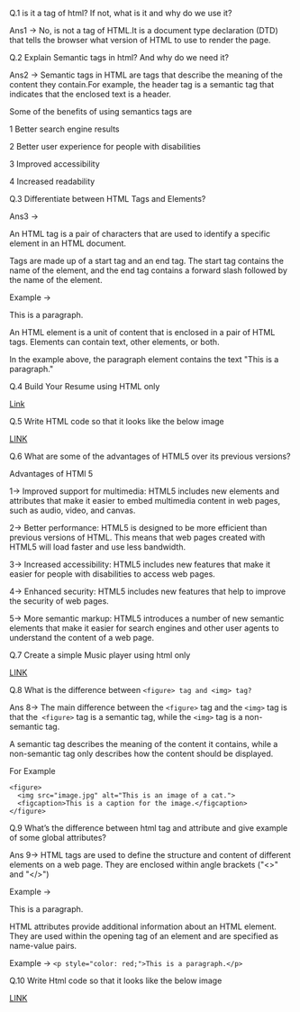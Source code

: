 Q.1 <!DOCTYPE html> is it a tag of html? If not, what is it and why do we use it?

Ans1 -> No, <!DOCTYPE html> is not a tag of HTML.It is a document type declaration (DTD) that tells the browser what version of HTML to use to render the page.

Q.2 Explain Semantic tags in html? And why do we need it?

Ans2 -> Semantic tags in HTML are tags that describe the meaning of the content they contain.For example, the header tag is a semantic tag that indicates that the enclosed text is a header.

Some of the benefits of using semantics tags are

1 Better search engine results

2 Better user experience for people with disabilities

3 Improved accessibility

4 Increased readability

Q.3 Differentiate between HTML Tags and Elements?

Ans3 ->

An HTML tag is a pair of characters that are used to identify a specific element in an HTML document.

Tags are made up of a start tag and an end tag. The start tag contains the name of the element, and the end tag contains a forward slash followed by the name of the element.

Example -> <p>This is a paragraph.</p>

An HTML element is a unit of content that is enclosed in a pair of HTML tags. Elements can contain text, other elements, or both.

In the example above, the paragraph element contains the text "This is a paragraph."

Q.4 Build Your Resume using HTML only

[Link](https://github.com/jitender1222/Placement-Assignment-INeuron/tree/main/Resume)

Q.5 Write HTML code so that it looks like the below image

[LINK](https://github.com/jitender1222/Placement-Assignment-INeuron/tree/main/HTML%20Q5)

Q.6 What are some of the advantages of HTML5 over its previous versions?

Advantages of HTMl 5

1-> Improved support for multimedia: HTML5 includes new elements and attributes that make it easier to embed multimedia content in web pages, such as audio, video, and canvas.

2-> Better performance: HTML5 is designed to be more efficient than previous versions of HTML. This means that web pages created with HTML5 will load faster and use less bandwidth.

3-> Increased accessibility: HTML5 includes new features that make it easier for people with disabilities to access web pages.

4-> Enhanced security: HTML5 includes new features that help to improve the security of web pages.

5-> More semantic markup: HTML5 introduces a number of new semantic elements that make it easier for search engines and other user agents to understand the content of a web page.

Q.7 Create a simple Music player using html only

[LINK](https://github.com/jitender1222/Placement-Assignment-INeuron/tree/main/HTML%20Q7.%20Create%20A%20Music%20Player)

Q.8 What is the difference between `<figure> tag and <img> tag?`

Ans 8-> The main difference between the `<figure>` tag and the `<img>` tag is that the` <figure>` tag is a semantic tag, while the `<img>` tag is a non-semantic tag.

A semantic tag describes the meaning of the content it contains, while a non-semantic tag only describes how the content should be displayed.

For Example

```
<figure>
  <img src="image.jpg" alt="This is an image of a cat.">
  <figcaption>This is a caption for the image.</figcaption>
</figure>

```

Q.9 What’s the difference between html tag and attribute and give example of some global attributes?

Ans 9-> HTML tags are used to define the structure and content of different elements on a web page. They are enclosed within angle brackets ("<>" and "</>")

Example -> <p>This is a paragraph.</p>

HTML attributes provide additional information about an HTML element. They are used within the opening tag of an element and are specified as name-value pairs.

Example -> `<p style="color: red;">This is a paragraph.</p>`

Q.10 Write Html code so that it looks like the below image

[LINK](https://github.com/jitender1222/Placement-Assignment-INeuron/tree/main/HTML%20Q10.%20Table)
